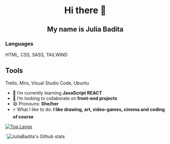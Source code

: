 <h1 align="center"> Hi there 👋</h1>
<h2 align="center">My name is Julia Badita</h2>

<h3>Languages</h3>
HTML, CSS, SASS, TAILWIND

## Tools 
Trello, Miro, Visual Studio Code, Ubuntu

- 🌱 I’m currently learning **JavaScript REACT**
- 👯 I’m looking to collaborate on **front-end projects**
- 😄 Pronouns: **She/her**
- ⚡ What I like to do: **I like drawing, art, video-games, cinema and coding of course**


[![Top Langs](https://github-readme-stats.vercel.app/api/top-langs/?username=JuliaBadita&layout=compact&theme=yeblu)](https://github.com/JuliaBadita)

<!-- [![Carte ReadMe](https://github-readme-stats.vercel.app/api/pin/?username=JuliaBadita&theme=yeblu)](https://github.com/JuliaBadita) -->
`![JuliaBadita's Github stats](https://github-readme-stats.vercel.app/api?username=JuliaBadita&show_icons=true&theme=yeblu)
